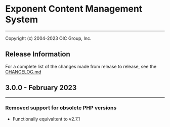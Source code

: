 # Exponent Content Management System

----------

Copyright (c) 2004-2023 OIC Group, Inc.

## Release Information

For a complete list of the changes made from release to release, see the [CHANGELOG.md](CHANGELOG.md)

## 3.0.0 - February 2023

----------

### Removed support for obsolete PHP versions
- Functionally equivaltent to v2.7.1